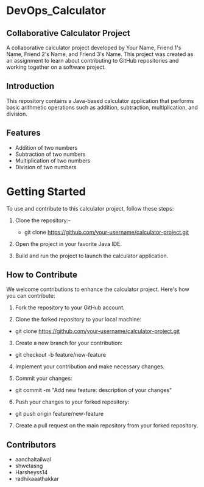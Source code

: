 # DevOps_Calculator

## Collaborative Calculator Project
A collaborative calculator project developed by Your Name, Friend 1's Name, Friend 2's Name, and Friend 3's Name. This project was created as an assignment to learn about contributing to GitHub repositories and working together on a software project.

## Introduction
This repository contains a Java-based calculator application that performs basic arithmetic operations such as addition, subtraction, multiplication, and division.

## Features
- Addition of two numbers
- Subtraction of two numbers
- Multiplication of two numbers
- Division of two numbers

# Getting Started

To use and contribute to this calculator project, follow these steps:

1. Clone the repository:-
   -  git clone https://github.com/your-username/calculator-project.git
     
2. Open the project in your favorite Java IDE.

3. Build and run the project to launch the calculator application.

## How to Contribute
We welcome contributions to enhance the calculator project. Here's how you can contribute:

1. Fork the repository to your GitHub account.

2. Clone the forked repository to your local machine:

- git clone https://github.com/your-username/calculator-project.git
3. Create a new branch for your contribution:
  
- git checkout -b feature/new-feature
4. Implement your contribution and make necessary changes.

5. Commit your changes:

- git commit -m "Add new feature: description of your changes"
6. Push your changes to your forked repository:

- git push origin feature/new-feature
7. Create a pull request on the main repository from your forked repository.

## Contributors
- aanchaltailwal
- shwetasng
- Harsheyss14
- radhikaaathakkar
